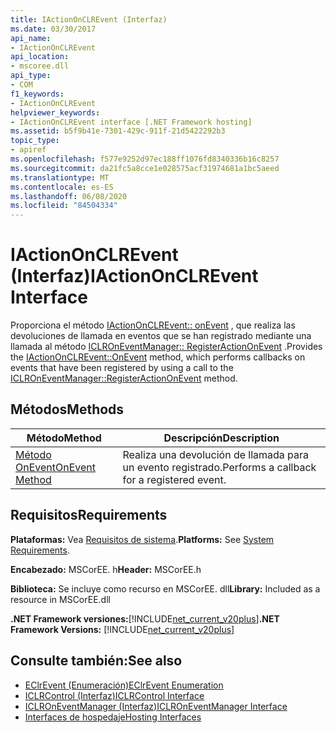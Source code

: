 ```yaml
---
title: IActionOnCLREvent (Interfaz)
ms.date: 03/30/2017
api_name:
- IActionOnCLREvent
api_location:
- mscoree.dll
api_type:
- COM
f1_keywords:
- IActionOnCLREvent
helpviewer_keywords:
- IActionOnCLREvent interface [.NET Framework hosting]
ms.assetid: b5f9b41e-7301-429c-911f-21d5422292b3
topic_type:
- apiref
ms.openlocfilehash: f577e9252d97ec188ff1076fd8340336b16c8257
ms.sourcegitcommit: da21fc5a8cce1e028575acf31974681a1bc5aeed
ms.translationtype: MT
ms.contentlocale: es-ES
ms.lasthandoff: 06/08/2020
ms.locfileid: "84504334"
---
```

# <a name="iactiononclrevent-interface"></a><span data-ttu-id="118cc-102">IActionOnCLREvent (Interfaz)</span><span class="sxs-lookup"><span data-stu-id="118cc-102">IActionOnCLREvent Interface</span></span>
<span data-ttu-id="118cc-103">Proporciona el método [IActionOnCLREvent:: onEvent](iactiononclrevent-onevent-method.md) , que realiza las devoluciones de llamada en eventos que se han registrado mediante una llamada al método [ICLROnEventManager:: RegisterActionOnEvent](iclroneventmanager-registeractiononevent-method.md) .</span><span class="sxs-lookup"><span data-stu-id="118cc-103">Provides the [IActionOnCLREvent::OnEvent](iactiononclrevent-onevent-method.md) method, which performs callbacks on events that have been registered by using a call to the [ICLROnEventManager::RegisterActionOnEvent](iclroneventmanager-registeractiononevent-method.md) method.</span></span>  
  
## <a name="methods"></a><span data-ttu-id="118cc-104">Métodos</span><span class="sxs-lookup"><span data-stu-id="118cc-104">Methods</span></span>  
  
|<span data-ttu-id="118cc-105">Método</span><span class="sxs-lookup"><span data-stu-id="118cc-105">Method</span></span>|<span data-ttu-id="118cc-106">Descripción</span><span class="sxs-lookup"><span data-stu-id="118cc-106">Description</span></span>|  
|------------|-----------------|  
|[<span data-ttu-id="118cc-107">Método OnEvent</span><span class="sxs-lookup"><span data-stu-id="118cc-107">OnEvent Method</span></span>](iactiononclrevent-onevent-method.md)|<span data-ttu-id="118cc-108">Realiza una devolución de llamada para un evento registrado.</span><span class="sxs-lookup"><span data-stu-id="118cc-108">Performs a callback for a registered event.</span></span>|  
  
## <a name="requirements"></a><span data-ttu-id="118cc-109">Requisitos</span><span class="sxs-lookup"><span data-stu-id="118cc-109">Requirements</span></span>  
 <span data-ttu-id="118cc-110">**Plataformas:** Vea [Requisitos de sistema](../../get-started/system-requirements.md).</span><span class="sxs-lookup"><span data-stu-id="118cc-110">**Platforms:** See [System Requirements](../../get-started/system-requirements.md).</span></span>  
  
 <span data-ttu-id="118cc-111">**Encabezado:** MSCorEE. h</span><span class="sxs-lookup"><span data-stu-id="118cc-111">**Header:** MSCorEE.h</span></span>  
  
 <span data-ttu-id="118cc-112">**Biblioteca:** Se incluye como recurso en MSCorEE. dll</span><span class="sxs-lookup"><span data-stu-id="118cc-112">**Library:** Included as a resource in MSCorEE.dll</span></span>  
  
 <span data-ttu-id="118cc-113">**.NET Framework versiones:**[!INCLUDE[net_current_v20plus](../../../../includes/net-current-v20plus-md.md)]</span><span class="sxs-lookup"><span data-stu-id="118cc-113">**.NET Framework Versions:** [!INCLUDE[net_current_v20plus](../../../../includes/net-current-v20plus-md.md)]</span></span>  
  
## <a name="see-also"></a><span data-ttu-id="118cc-114">Consulte también:</span><span class="sxs-lookup"><span data-stu-id="118cc-114">See also</span></span>

- [<span data-ttu-id="118cc-115">EClrEvent (Enumeración)</span><span class="sxs-lookup"><span data-stu-id="118cc-115">EClrEvent Enumeration</span></span>](eclrevent-enumeration.md)
- [<span data-ttu-id="118cc-116">ICLRControl (Interfaz)</span><span class="sxs-lookup"><span data-stu-id="118cc-116">ICLRControl Interface</span></span>](iclrcontrol-interface.md)
- [<span data-ttu-id="118cc-117">ICLROnEventManager (Interfaz)</span><span class="sxs-lookup"><span data-stu-id="118cc-117">ICLROnEventManager Interface</span></span>](iclroneventmanager-interface.md)
- [<span data-ttu-id="118cc-118">Interfaces de hospedaje</span><span class="sxs-lookup"><span data-stu-id="118cc-118">Hosting Interfaces</span></span>](hosting-interfaces.md)
